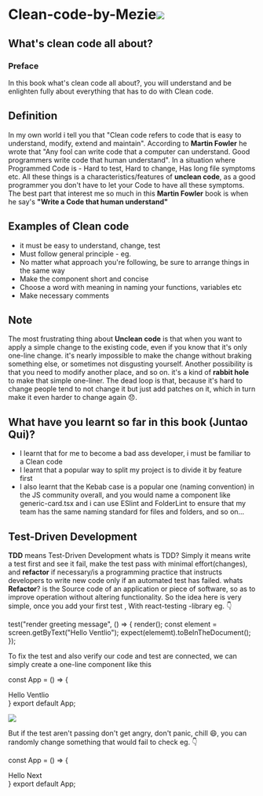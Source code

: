 
# **Clean-code-by-Mezie**<img src="https://images.unsplash.com/photo-1534972195531-d756b9bfa9f2?ixlib=rb-4.0.3&ixid=MnwxMjA3fDB8MHxwaG90by1wYWdlfHx8fGVufDB8fHx8&auto=format&fit=crop&w=1470&q=80" />


## What's clean code all about?
### Preface
In this book what's clean code all about?, you will understand and be enlighten fully about everything that has to do with Clean code.

## Definition
In my own world i tell you that "Clean code refers to code that is easy to understand, modify, extend and maintain".
According to **Martin Fowler** he wrote that "Any fool can write code that a computer can understand. Good programmers write code that human understand". In a situation where Programmed Code is - Hard to test, Hard to change, Has long file symptoms etc. All these things is a characteristics/features of **unclean code**, as a good programmer you don't have to let your Code to have all these symptoms. The best part that interest me so much in this **Martin Fowler** book is when he say's **"Write a Code that human understand"**

## Examples of Clean code
+ it must be easy to understand, change, test
+ Must follow general principle - eg. 
+ No matter what approach you're following, be sure to arrange things in the same way
+ Make the component short and concise
+ Choose a word with meaning in naming your functions, variables etc
+ Make necessary comments

## Note
The most frustrating thing about **Unclean code** is that when you want to apply a simple change to the existing code, even if you know that it's only one-line change. it's nearly impossible to make the change without braking something else, or sometimes not disgusting yourself. Another possibility is that you need to modify another place, and so on. it's a kind of **rabbit hole** to make that simple one-liner. The dead loop is that, because it's hard to change people tend to not change it but just add patches on it, which in turn make it even harder to change again 😞.

## What have you learnt so far in this book (Juntao Qui)?
+ I learnt that for me to become a bad ass developer, i must be familiar to a Clean code
+ I learnt that a popular way to split my project is to divide it by feature first
+ I also learnt that the Kebab case is a popular one (naming convention) in the JS community overall, and you would name a component like generic-card.tsx and i can use ESlint and FolderLint to ensure that my team has the same naming standard for files and folders, and so on...

## Test-Driven Development
**TDD** means Test-Driven Development
whats is TDD? Simply it means write a test first and see it fail, make the test pass with minimal effort(changes), and **refactor** if necessary/is a programming practice that instructs developers to write new code only if an automated test has failed.
whats **Refactor**? is the Source code of an application or piece of software, so as to improve operation without altering functionality.
So the idea here is very simple, once you add your first test , With react-testing -library eg. 👇

test("render greeting message", () => {
render(<App />);
const element = screen.getByText("Hello Ventlio");
expect(elememt).toBeInTheDocument();
});

To fix the test and also verify our code and test are connected, we can simply create a one-line component like this 

const App = () => { <div>Hello Ventlio</div> }
export default App;

<img src="https://encrypted-tbn0.gstatic.com/images?q=tbn:ANd9GcRkCP4yDcpNJOzczoOP9AhYUHVMOElAHTYNRg&usqp=CAU"/>

But if the test aren't passing don't get angry, don't panic, chill 😄, you can randomly change something that would fail to check eg. 👇

const App = () => { <div>Hello Next</div> }
export default App;
